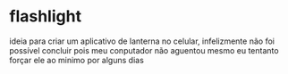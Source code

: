 # flashlight
ideia para criar um aplicativo de lanterna no celular, infelizmente não foi possível concluir pois meu conputador não aguentou mesmo eu tentanto forçar ele ao minimo por alguns dias
